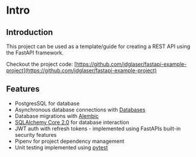 # Intro

## Introduction

This project can be used as a template/guide for creating a REST API using the FastAPI framework.

Checkout the project code: [https://github.com/jdglaser/fastapi-example-project](https://github.com/jdglaser/fastapi-example-project)

## Features

+ PostgresSQL for database
+ Asynchronous database connections with [Databases](https://pypi.org/project/databases/)
+ Database migrations with [Alembic](https://pypi.org/project/alembic/)
+ [SQLAlchemy Core 2.0](https://docs.sqlalchemy.org/en/14/core/future.html) for database interaction
+ JWT auth with refresh tokens - implemented using FastAPIs built-in security features
+ Pipenv for project dependency management
+ Unit testing implemented using [pytest](https://docs.pytest.org/en/6.2.x/)


